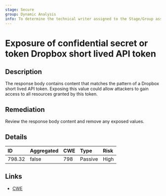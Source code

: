 ```yaml
---
stage: Secure
group: Dynamic Analysis
info: To determine the technical writer assigned to the Stage/Group associated with this page, see https://about.gitlab.com/handbook/product/ux/technical-writing/#assignments
---
```


# Exposure of confidential secret or token Dropbox short lived API token

## Description

The response body contains content that matches the pattern of a Dropbox short lived API token.
Exposing this value could allow attackers to gain access to all resources granted by this token.

## Remediation

Review the response body content and remove any exposed values.

## Details

| ID | Aggregated | CWE | Type | Risk |
|:---|:--------|:--------|:--------|:--------|
| 798.32 | false | 798 | Passive | High |

## Links

- [CWE](https://cwe.mitre.org/data/definitions/798.html)
